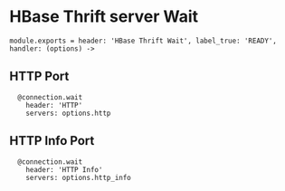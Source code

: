
# HBase Thrift server Wait

    module.exports = header: 'HBase Thrift Wait', label_true: 'READY', handler: (options) ->

## HTTP Port

      @connection.wait
        header: 'HTTP'
        servers: options.http

## HTTP Info Port

      @connection.wait
        header: 'HTTP Info'
        servers: options.http_info
